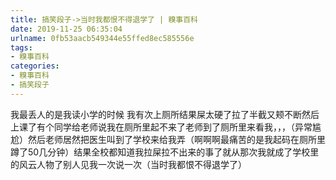 ```yaml
---
title: 搞笑段子->当时我都恨不得退学了 | 糗事百科
date: 2019-11-25 06:35:04
urlname: 0fb53aacb549344e55ffed8ec585556e
tags: 
- 糗事百科
categories:
- 糗事百科
- 搞笑段子
---
```

我最丢人的是我读小学的时候 我有次上厕所结果屎太硬了拉了半截又颊不断然后上课了有个同学给老师说我在厕所里起不来了老师到了厕所里来看我，，，（异常尴尬）然后老师居然把医生叫到了学校来给我弄（啊啊啊最痛苦的是我起码在厕所里蹲了50几分钟）结果全校都知道我拉屎拉不出来的事了就从那次我就成了学校里的风云人物了别人见我一次说一次（当时我都恨不得退学了）



